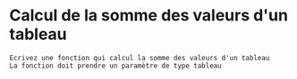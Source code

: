 # **Calcul de la somme des valeurs d'un tableau**

    Ecrivez une fonction qui calcul la somme des valeurs d'un tableau
    La fonction doit prendre un paramètre de type tableau